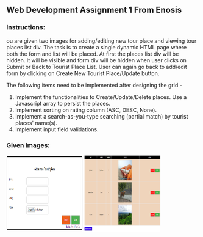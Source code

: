 ## Web Development Assignment 1 From Enosis

### Instructions:

ou are given two images for adding/editing new tour place and viewing tour places list div. The task is to create
a single dynamic HTML page where both the form and list will be placed. 
At first the places list div will be hidden. It will be visible and form div will be hidden when user clicks
on Submit or Back to Tourist Place List. User can again go back to add/edit form by clicking on 
Create New Tourist Place/Update button.

The following items need to be implemented after designing the grid -

1. Implement the functionalities to Create/Update/Delete places. Use a Javascript array to persist the places.
2. Implement sorting on rating column (ASC, DESC, None).
3. Implement a search-as-you-type searching (partial match) by tourist places' name(s).
4. Implement input field validations.

### Given Images:

<img src="layouts/FormView.PNG" alt="Form View" width="200" height="200"/>

<img src="layouts/GridView.PNG" alt="Grid View" width="200" height="200"/>